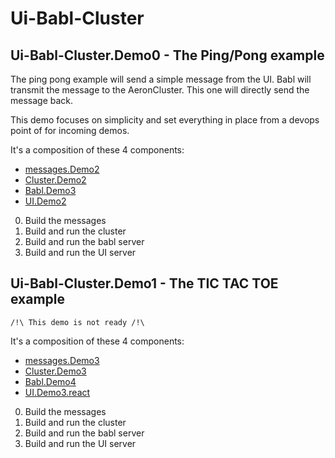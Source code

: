 # Ui-Babl-Cluster

## Ui-Babl-Cluster.Demo0 - The Ping/Pong example
The ping pong example will send a simple message from the UI.
Babl will transmit the message to the AeronCluster. This one will directly send the message back.

This demo focuses on simplicity and set everything in place from a devops point of for incoming demos. 

It's a composition of these 4 components:
- [messages.Demo2](../messages/README.md#messagesdemo2)
- [Cluster.Demo2](../Cluster/README.md#clusterdemo2)
- [Babl.Demo3](../babl/README.md#babldemo3)
- [UI.Demo2](../ui/README.md#uidemo2)

0) Build the messages
0) Build and run the cluster
0) Build and run the babl server
0) Build and run the UI server

## Ui-Babl-Cluster.Demo1 - The TIC TAC TOE example
`/!\ This demo is not ready /!\`

It's a composition of these 4 components:
- [messages.Demo3](../messages/README.md#messagesdemo3)
- [Cluster.Demo3](../Cluster/README.md#clusterdemo3)
- [Babl.Demo4](../babl/README.md#babldemo4)
- [UI.Demo3.react](../ui/README.md#uidemo3)

0) Build the messages
0) Build and run the cluster
0) Build and run the babl server
0) Build and run the UI server
